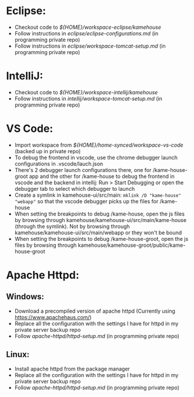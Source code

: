 # Eclipse:

* Checkout code to *${HOME}/workspace-eclipse/kamehouse*
* Follow instructions in *eclipse/eclipse-configurations.md* (in programming private repo)
* Follow instructions in *eclipse/workspace-tomcat-setup.md* (in programming private repo)

# IntelliJ:

* Checkout code to *${HOME}/workspace-intellij/kamehouse*
* Follow instructions in *intellij/workspace-tomcat-setup.md* (in programming private repo)

# VS Code:

* Import workspace from *${HOME}/home-synced/workspace-vs-code* (backed up in private repo)
* To debug the frontend in vscode, use the chrome debugger launch configurations in .vscode/lauch.json
* There's 2 debugger launch configurations there, one for /kame-house-groot app and the other for /kame-house to debug the frontend in vscode and the backend in intellij: Run > Start Debugging or open the debugger tab to select which debugger to launch
* Create a symlink in kamehouse-ui/src/main: `mklink /D "kame-house" "webapp"` so that the vscode debugger picks up the files for /kame-house
* When setting the breakpoints to debug /kame-house, open the js files by browsing through kamehouse/kamehouse-ui/src/main/kame-house (through the symlink). Not by browsing through kamehouse/kamehouse-ui/src/main/webapp or they won't be bound
* When setting the breakpoints to debug /kame-house-groot, open the js files by browsing through kamehouse/kamehouse-groot/public/kame-house-groot

# Apache Httpd:

## Windows:

* Download a precompiled version of apache httpd (Currently using https://www.apachehaus.com/)
* Replace all the configuration with the settings I have for httpd in my private server backup repo
* Follow *apache-httpd/httpd-setup.md* (in programming private repo)

## Linux:

* Install apache httpd from the package manager
* Replace all the configuration with the settings I have for httpd in my private server backup repo
* Follow *apache-httpd/httpd-setup.md* (in programming private repo)
